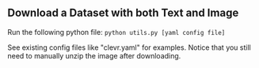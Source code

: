 ## Download a Dataset with both Text and Image
Run the following python file:
`python utils.py [yaml config file]`

See existing config files like "clevr.yaml" for examples. Notice that you still need to manually unzip the image after downloading.
